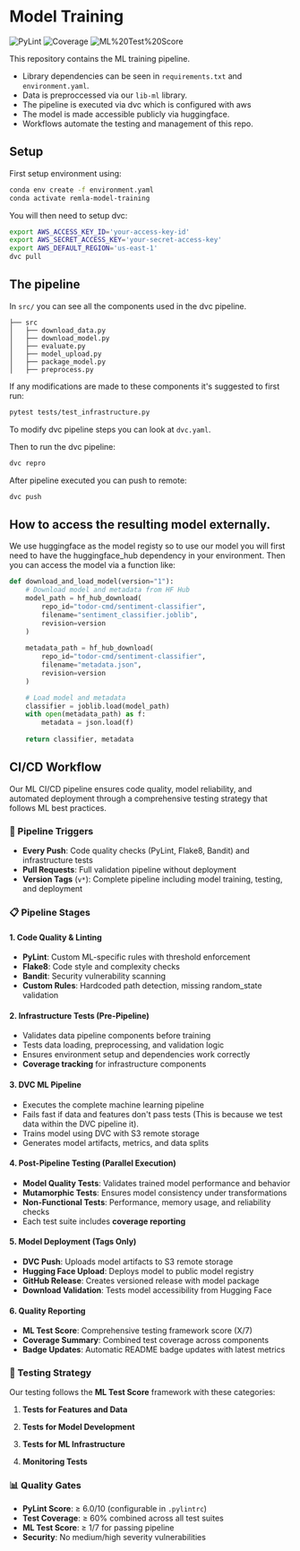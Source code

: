 # Model Training

<!-- BADGES:START -->
![PyLint](https://img.shields.io/badge/PyLint-8.5/10-green)
![Coverage](https://img.shields.io/badge/Coverage-71%25-yellow)
![ML%20Test%20Score](https://img.shields.io/badge/ML%20Test%20Score-1.0/7-orange)
<!-- BADGES:END -->

This repository contains the ML training pipeline.
- Library dependencies can be seen in `requirements.txt` and `environment.yaml`.
- Data is preproccessed via our `lib-ml` library.
- The pipeline is executed via dvc which is configured with aws
- The model is made accessible publicly via huggingface.
- Workflows automate the testing and management of this repo.

## Setup
First setup environment using:

```bash
conda env create -f environment.yaml
conda activate remla-model-training
```

You will then need to setup dvc:

```bash
export AWS_ACCESS_KEY_ID='your-access-key-id'
export AWS_SECRET_ACCESS_KEY='your-secret-access-key'
export AWS_DEFAULT_REGION='us-east-1'
dvc pull
```

## The pipeline
In `src/` you can see all the components used in the dvc pipeline.

```
├── src
│   ├── download_data.py
│   ├── download_model.py
│   ├── evaluate.py
│   ├── model_upload.py
│   ├── package_model.py
│   ├── preprocess.py
```

If any modifications are made to these components it's suggested to first run:

```bash
pytest tests/test_infrastructure.py
```

To modify dvc pipeline steps you can look at `dvc.yaml`. 

Then to run the dvc pipeline:
```bash
dvc repro
```

After pipeline executed you can push to remote:
```bash
dvc push
```


## How to access the resulting model externally.
We use huggingface as the model registy so to use our model you will first need to have the huggingface_hub dependency in your environment. Then you can access the model via a function like:
```python
def download_and_load_model(version="1"):
    # Download model and metadata from HF Hub
    model_path = hf_hub_download(
        repo_id="todor-cmd/sentiment-classifier",
        filename="sentiment_classifier.joblib",
        revision=version
    )
    
    metadata_path = hf_hub_download(
        repo_id="todor-cmd/sentiment-classifier", 
        filename="metadata.json",
        revision=version
    )

    # Load model and metadata
    classifier = joblib.load(model_path)
    with open(metadata_path) as f:
        metadata = json.load(f)
        
    return classifier, metadata
```

## CI/CD Workflow
Our ML CI/CD pipeline ensures code quality, model reliability, and automated deployment through a comprehensive testing strategy that follows ML best practices.

### 🔄 Pipeline Triggers

- **Every Push**: Code quality checks (PyLint, Flake8, Bandit) and infrastructure tests
- **Pull Requests**: Full validation pipeline without deployment
- **Version Tags** (`v*`): Complete pipeline including model training, testing, and deployment

### 📋 Pipeline Stages

#### 1. **Code Quality & Linting**
- **PyLint**: Custom ML-specific rules with threshold enforcement
- **Flake8**: Code style and complexity checks
- **Bandit**: Security vulnerability scanning
- **Custom Rules**: Hardcoded path detection, missing random_state validation

#### 2. **Infrastructure Tests (Pre-Pipeline)**
- Validates data pipeline components before training
- Tests data loading, preprocessing, and validation logic
- Ensures environment setup and dependencies work correctly
- **Coverage tracking** for infrastructure components

#### 3. **DVC ML Pipeline**
- Executes the complete machine learning pipeline
- Fails fast if data and features don't pass tests (This is because we test data within the DVC pipeline it).
- Trains model using DVC with S3 remote storage
- Generates model artifacts, metrics, and data splits

#### 4. **Post-Pipeline Testing** (Parallel Execution)
- **Model Quality Tests**: Validates trained model performance and behavior
- **Mutamorphic Tests**: Ensures model consistency under transformations
- **Non-Functional Tests**: Performance, memory usage, and reliability checks
- Each test suite includes **coverage reporting**

#### 5. **Model Deployment** (Tags Only)
- **DVC Push**: Uploads model artifacts to S3 remote storage
- **Hugging Face Upload**: Deploys model to public model registry
- **GitHub Release**: Creates versioned release with model package
- **Download Validation**: Tests model accessibility from Hugging Face

#### 6. **Quality Reporting**
- **ML Test Score**: Comprehensive testing framework score (X/7)
- **Coverage Summary**: Combined test coverage across components
- **Badge Updates**: Automatic README badge updates with latest metrics

### 🧪 Testing Strategy

Our testing follows the **ML Test Score** framework with these categories:

1. **Tests for Features and Data** 


2. **Tests for Model Development**


3. **Tests for ML Infrastructure**

4. **Monitoring Tests** 


### 📊 Quality Gates

- **PyLint Score**: ≥ 6.0/10 (configurable in `.pylintrc`)
- **Test Coverage**: ≥ 60% combined across all test suites
- **ML Test Score**: ≥ 1/7 for passing pipeline
- **Security**: No medium/high severity vulnerabilities




